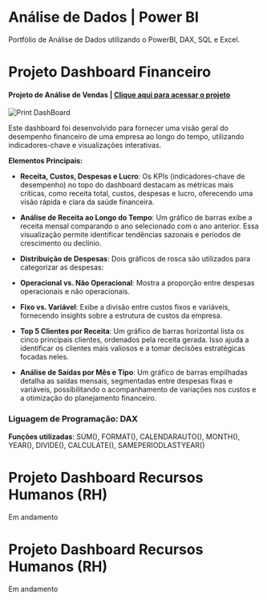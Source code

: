 
# Análise de Dados | Power BI

Portfólio de Análise de Dados utilizando o PowerBI, DAX, SQL e Excel. 

# Projeto Dashboard Financeiro

#### Projeto de Análise de Vendas | [Clique aqui para acessar o projeto](https://app.powerbi.com/links/cXRW1iDGji?ctid=f310b526-e195-4805-a55e-67e28f2fefdb&pbi_source=linkShare&bookmarkGuid=c12ddd61-dd8b-4ab5-aa10-55bea0730cd2)

![Print DashBoard](https://github.com/user-attachments/assets/1144d9e0-df2f-42cc-a7f5-58660bc1696c)

Este dashboard foi desenvolvido para fornecer uma visão geral do desempenho financeiro de uma empresa ao longo do tempo, utilizando indicadores-chave e visualizações interativas.

**Elementos Principais:**
- **Receita, Custos, Despesas e Lucro**: Os KPIs (indicadores-chave de desempenho) no topo do dashboard destacam as métricas mais críticas, como receita total, custos, despesas e lucro, oferecendo uma visão rápida e clara da saúde financeira.

- **Análise de Receita ao Longo do Tempo**: Um gráfico de barras exibe a receita mensal comparando o ano selecionado com o ano anterior. Essa visualização permite identificar tendências sazonais e períodos de crescimento ou declínio.

- **Distribuição de Despesas**: Dois gráficos de rosca são utilizados para categorizar as despesas:

- **Operacional vs. Não Operacional**: Mostra a proporção entre despesas operacionais e não operacionais.

- **Fixo vs. Variável**: Exibe a divisão entre custos fixos e variáveis, fornecendo insights sobre a estrutura de custos da empresa.

- **Top 5 Clientes por Receita**: Um gráfico de barras horizontal lista os cinco principais clientes, ordenados pela receita gerada. Isso ajuda a identificar os clientes mais valiosos e a tomar decisões estratégicas focadas neles.

- **Análise de Saídas por Mês e Tipo**: Um gráfico de barras empilhadas detalha as saídas mensais, segmentadas entre despesas fixas e variáveis, possibilitando o acompanhamento de variações nos custos e a otimização do planejamento financeiro.

### Liguagem de Programação: DAX

**Funções utilizadas**: SUM(), FORMAT(), CALENDARAUTO(), MONTH(), YEAR(), DIVIDE(), CALCULATE(), SAMEPERIODLASTYEAR()

# Projeto Dashboard Recursos Humanos (RH)

Em andamento

# Projeto Dashboard Recursos Humanos (RH)

Em andamento
